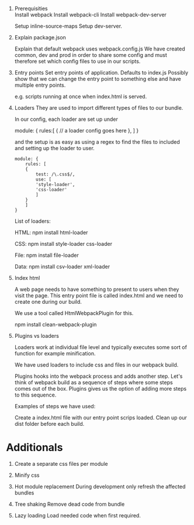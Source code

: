 1.  Prerequisities  
    Install webpack
    Install webpack-cli
    Install webpack-dev-server

    Setup inline-source-maps
    Setup dev-server.

2)  Explain package.json

    Explain that default webpack uses webpack.config.js
    We have created common, dev and prod in order to share some config
    and must therefore set which config files to use in our scripts.

3)  Entry points
    Set entry points of application. Defaults to index.js
    Possibly show that we can change the entry point to something else
    and have multiple entry points.

    e.g. scripts running at once when index.html is served.

4)  Loaders
    They are used to import different types of files to our bundle.

    In our config, each loader are set up under

    module: {
    rules:[
    {
    // a loader config goes here
    },
    ]
    }

    and the setup is as easy as using a regex to find the files to included and setting up the loader to user.

        module: {
            rules: [
            {
                test: /\.css$/,
                use: [
                'style-loader',
                'css-loader'
                ]
            }
            ]
        }

    List of loaders:

    HTML:
    npm install html-loader

    CSS:
    npm install style-loader css-loader

    File:
    npm install file-loader

    Data:
    npm install csv-loader xml-loader

5)  Index html

    A web page needs to have something to present to users when they visit the page.
    This entry point file is called index.html and we need to create one during our build.

    We use a tool called HtmlWebpackPlugin for this.

    npm install clean-webpack-plugin

<!DOCTYPE html>
<html lang="en">
  <head>
    <meta charset="UTF-8" />
    <meta name="viewport" content="width=device-width,initial-scale=1" />
    <meta http-equiv="X-UA-Compatible" content="ie=edge" />
    <title>Webpack Tutorial</title>
  </head>
  <body>
    <script type="text/javascript" src="index.bundle.js"></script>
    <script type="text/javascript" src="anotherEntryPoint.bundle.js"></script>
  </body>
</html>

5. Plugins vs loaders

   Loaders work at individual file level and typically executes some sort of function for example minification.

   We have used loaders to include css and files in our webpack build.

   Plugins hooks into the webpack process and adds another step.
   Let's think of webpack build as a sequence of steps where some steps comes out of the box. Plugins gives us the
   option of adding more steps to this sequence.

   Examples of steps we have used:

   Create a index.html file with our entry point scrips loaded.
   Clean up our dist folder before each build.

# Additionals

1. Create a separate css files per module
2. Minify css

3. Hot module replacement
   During development only refresh the affected bundles

4. Tree shaking
   Remove dead code from bundle

5. Lazy loading
   Load needed code when first required.
